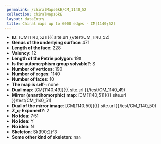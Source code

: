 ```yaml
--- 
 permalink: /chiralMaps6kE/CM_1140_52 
 collection: chiralMaps6kE
 layout: dataEntry
 title: Chiral maps up to 6000 edges - CM[1140;52]
---
```


- **ID**: [CM[1140;52]]({{ site.url }}/test/CM_1140_52)
- **Genus of the underlying surface**: 471
- **Length of the face**: 228
- **Valency**: 12
- **Length of the Petrie polygon**: 190
- **Is the automorphism group solvable?**: S
- **Number of vertices**: 190
- **Number of edges**: 1140
- **Number of faces**: 10
- **The map is self-**: none
- **Dual map**: [CM[1140;49]]({{ site.url }}/test/CM_1140_49)
- **Mirror (enantihomorphic) map**: [CM[1140;51]]({{ site.url }}/test/CM_1140_51)
- **Dual of the mirror image**: [CM[1140;50]]({{ site.url }}/test/CM_1140_50)
- **Z_q-Exponent?**: 2
- **No idea**:  7:51
- **No idea**: Y
- **No idea**: N
- **Skeleton**: Sk(190;2)^3
- **Some other kind of skeleton**: nan
